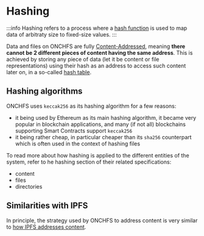# Hashing

:::info
Hashing refers to a process where a [hash function](https://en.wikipedia.org/wiki/Hash_function) is used to map data of arbitraty size to fixed-size values.
:::

Data and files on ONCHFS are fully [Content-Addressed](https://en.wikipedia.org/wiki/Content-addressable_storage), meaning **there cannot be 2 different pieces of content having the same address**. This is achieved by storing any piece of data (let it be content or file representations) using their hash as an address to access such content later on, in a so-called [hash table](https://en.wikipedia.org/wiki/Hash_table).

## Hashing algorithms

ONCHFS uses `keccak256` as its hashing algorithm for a few reasons:

- it being used by Ethereum as its main hashing algorithm, it became very popular in blockchain applications, and many (if not all) blockchains supporting Smart Contracts support `keccak256`
- it being rather cheap, in particular cheaper than its `sha256` counterpart which is often used in the context of hashing files

To read more about how hashing is applied to the different entities of the system, refer to he hashing section of their related specifications:

- content
- files
- directories

## Similarities with IPFS

In principle, the strategy used by ONCHFS to address content is very similar to [how IPFS addresses content](https://docs.ipfs.tech/concepts/hashing/).
